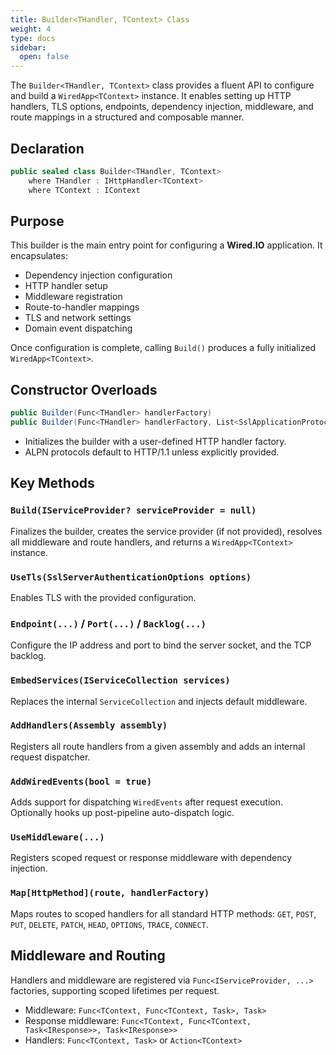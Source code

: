 ```yaml
---
title: Builder<THandler, TContext> Class
weight: 4
type: docs
sidebar:
  open: false
---
```


The `Builder<THandler, TContext>` class provides a fluent API to configure and build a `WiredApp<TContext>` instance. It enables setting up HTTP handlers, TLS options, endpoints, dependency injection, middleware, and route mappings in a structured and composable manner.

## Declaration

```csharp
public sealed class Builder<THandler, TContext>
    where THandler : IHttpHandler<TContext>
    where TContext : IContext
```


## Purpose

This builder is the main entry point for configuring a **Wired.IO** application. It encapsulates:
- Dependency injection configuration
- HTTP handler setup
- Middleware registration
- Route-to-handler mappings
- TLS and network settings
- Domain event dispatching

Once configuration is complete, calling `Build()` produces a fully initialized `WiredApp<TContext>`.


## Constructor Overloads

```csharp
public Builder(Func<THandler> handlerFactory)
public Builder(Func<THandler> handlerFactory, List<SslApplicationProtocol> sslApplicationProtocols)
```

- Initializes the builder with a user-defined HTTP handler factory.
- ALPN protocols default to HTTP/1.1 unless explicitly provided.


## Key Methods

### `Build(IServiceProvider? serviceProvider = null)`

Finalizes the builder, creates the service provider (if not provided), resolves all middleware and route handlers, and returns a `WiredApp<TContext>` instance.


### `UseTls(SslServerAuthenticationOptions options)`

Enables TLS with the provided configuration.


### `Endpoint(...)` / `Port(...)` / `Backlog(...)`

Configure the IP address and port to bind the server socket, and the TCP backlog.


### `EmbedServices(IServiceCollection services)`

Replaces the internal `ServiceCollection` and injects default middleware.


### `AddHandlers(Assembly assembly)`

Registers all route handlers from a given assembly and adds an internal request dispatcher.


### `AddWiredEvents(bool = true)`

Adds support for dispatching `WiredEvents` after request execution. Optionally hooks up post-pipeline auto-dispatch logic.


### `UseMiddleware(...)`

Registers scoped request or response middleware with dependency injection.


### `Map[HttpMethod](route, handlerFactory)`

Maps routes to scoped handlers for all standard HTTP methods: `GET`, `POST`, `PUT`, `DELETE`, `PATCH`, `HEAD`, `OPTIONS`, `TRACE`, `CONNECT`.


## Middleware and Routing

Handlers and middleware are registered via `Func<IServiceProvider, ...>` factories, supporting scoped lifetimes per request.

- Middleware: `Func<TContext, Func<TContext, Task>, Task>`
- Response middleware: `Func<TContext, Func<TContext, Task<IResponse>>, Task<IResponse>>`
- Handlers: `Func<TContext, Task>` or `Action<TContext>`
